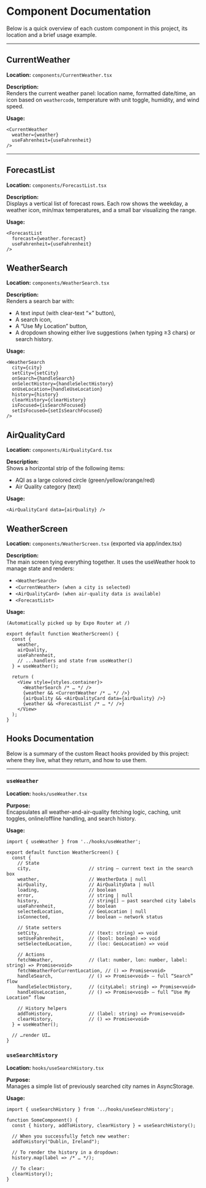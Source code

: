 # Component Documentation

Below is a quick overview of each custom component in this project, its location and a brief usage example.

---

## CurrentWeather

**Location:** `components/CurrentWeather.tsx`

**Description:**  
Renders the current weather panel: location name, formatted date/time, an icon based on `weathercode`, temperature with unit toggle, humidity, and wind speed.

**Usage:**
```
<CurrentWeather
  weather={weather}
  useFahrenheit={useFahrenheit}
/>
```
---


## ForecastList

**Location:** `components/ForecastList.tsx`

**Description:**  
Displays a vertical list of forecast rows. Each row shows the weekday, a weather icon, min/max temperatures, and a small bar visualizing the range.

**Usage:**
```
<ForecastList
  forecast={weather.forecast}
  useFahrenheit={useFahrenheit}
/>
```


## WeatherSearch

**Location:** `components/WeatherSearch.tsx`

**Description:**  
Renders a search bar with:
- A text input (with clear-text “×” button),
- A search icon,
- A “Use My Location” button,
- A dropdown showing either live suggestions (when typing ≥3 chars) or search history.

**Usage:**
```
<WeatherSearch
  city={city}
  setCity={setCity}
  onSearch={handleSearch}
  onSelectHistory={handleSelectHistory}
  onUseLocation={handleUseLocation}
  history={history}
  clearHistory={clearHistory}
  isFocused={isSearchFocused}
  setIsFocused={setIsSearchFocused}
/>
```


## AirQualityCard

**Location:** `components/AirQualityCard.tsx`

**Description:**  
Shows a horizontal strip of the following items:
- AQI as a large colored circle (green/yellow/orange/red)
- Air Quality category (text)

**Usage:**
```
<AirQualityCard data={airQuality} />
```


## WeatherScreen

**Location:** `components/WeatherScreen.tsx` (exported via app/index.tsx)

**Description:**  
The main screen tying everything together. It uses the useWeather hook to manage state and renders:
- `<WeatherSearch>`
- `<CurrentWeather> (when a city is selected)`
- `<AirQualityCard> (when air‐quality data is available)`
- `<ForecastList>`

**Usage:**
```
(Automatically picked up by Expo Router at /)

export default function WeatherScreen() {
  const {
    weather,
    airQuality,
    useFahrenheit,
    // ...handlers and state from useWeather()
  } = useWeather();

  return (
    <View style={styles.container}>
      <WeatherSearch /* … */ />
      {weather && <CurrentWeather /* … */ />}
      {airQuality && <AirQualityCard data={airQuality} />}
      {weather && <ForecastList /* … */ />}
    </View>
  );
}
```

## Hooks Documentation

Below is a summary of the custom React hooks provided by this project: where they live, what they return, and how to use them.

---

### `useWeather`

**Location:** `hooks/useWeather.tsx`

**Purpose:**  
Encapsulates all weather-and-air-quality fetching logic, caching, unit toggles, online/offline handling, and search history.

**Usage:**
```
import { useWeather } from '../hooks/useWeather';

export default function WeatherScreen() {
  const {
    // State
    city,                     // string — current text in the search box
    weather,                  // WeatherData | null
    airQuality,               // AirQualityData | null
    loading,                  // boolean
    error,                    // string | null
    history,                  // string[] — past searched city labels
    useFahrenheit,            // boolean
    selectedLocation,         // GeoLocation | null
    isConnected,              // boolean — network status

    // State setters
    setCity,                  // (text: string) => void
    setUseFahrenheit,         // (bool: boolean) => void
    setSelectedLocation,      // (loc: GeoLocation) => void

    // Actions
    fetchWeather,             // (lat: number, lon: number, label: string) => Promise<void>
    fetchWeatherForCurrentLocation, // () => Promise<void>
    handleSearch,             // () => Promise<void> — full “Search” flow
    handleSelectHistory,      // (cityLabel: string) => Promise<void>
    handleUseLocation,        // () => Promise<void> — full “Use My Location” flow

    // History helpers
    addToHistory,             // (label: string) => Promise<void>
    clearHistory,             // () => Promise<void>
  } = useWeather();

  // …render UI…
}
```


### `useSearchHistory`

**Location:** `hooks/useSearchHistory.tsx`

**Purpose:**  
Manages a simple list of previously searched city names in AsyncStorage.

**Usage:**
```
import { useSearchHistory } from '../hooks/useSearchHistory';

function SomeComponent() {
  const { history, addToHistory, clearHistory } = useSearchHistory();

  // When you successfully fetch new weather:
  addToHistory("Dublin, Ireland");

  // To render the history in a dropdown:
  history.map(label => /* … */);

  // To clear:
  clearHistory();
}
```

